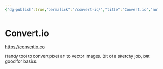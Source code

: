 ```yaml
---
{"dg-publish":true,"permalink":"/convert-io/","title":"Convert.io","noteIcon":""}
---
```



# Convert.io

https://convertio.co

Handy tool to convert pixel art to vector images. Bit of a sketchy job, but good for basics. 
